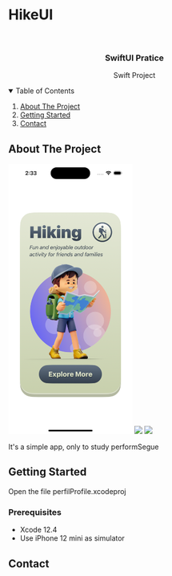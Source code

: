 # HikeUI

<!-- PROJECT LOGO -->
<br />
<p align="center">

  <h3 align="center">SwiftUI Pratice</h3>
  <p align="center">
    Swift Project 
  </p>
</p>



<!-- TABLE OF CONTENTS -->
<details open="open">
  <summary>Table of Contents</summary>
  <ol>
    <li>
      <a href="#about-the-project">About The Project</a>
    </li>
    <li>
      <a href="#getting-started">Getting Started</a>
    </li>
    <li><a href="#contact">Contact</a></li>
  </ol>
</details>



<!-- ABOUT THE PROJECT -->
## About The Project
<p float="left">
  <img src="https://raw.githubusercontent.com/Dwashi2/HikeUI/main/Simulator%20Screenshot%20-%20iPhone%2015%20-%202023-10-28%20at%2014.33.32.png" width="248">
  <img src="[https://github.com/Dwashi2/swift-perfil/blob/main/2.png](https://raw.githubusercontent.com/Dwashi2/HikeUI/main/Simulator%20Screenshot%20-%20iPhone%2015%20-%202023-10-28%20at%2014.33.36.png)" width="248">
  <img src="[https://github.com/Dwashi2/swift-perfil/blob/main/3.png](https://raw.githubusercontent.com/Dwashi2/HikeUI/main/Simulator%20Screenshot%20-%20iPhone%2015%20-%202023-10-28%20at%2014.33.40.png)" width="248">
</p>
 
 


It's a simple app, only to study performSegue


<!-- GETTING STARTED -->
## Getting Started

Open the file perfilProfile.xcodeproj 

### Prerequisites

* Xcode 12.4
* Use iPhone 12 mini as simulator 

<!-- CONTACT -->
## Contact
